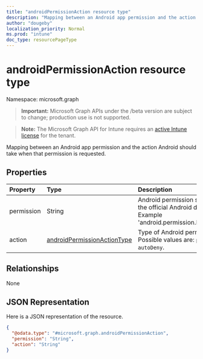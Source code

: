 ```yaml
---
title: "androidPermissionAction resource type"
description: "Mapping between an Android app permission and the action Android should take when that permission is requested."
author: "dougeby"
localization_priority: Normal
ms.prod: "intune"
doc_type: resourcePageType
---
```


# androidPermissionAction resource type

Namespace: microsoft.graph

> **Important:** Microsoft Graph APIs under the /beta version are subject to change; production use is not supported.

> **Note:** The Microsoft Graph API for Intune requires an [active Intune license](https://go.microsoft.com/fwlink/?linkid=839381) for the tenant.

Mapping between an Android app permission and the action Android should take when that permission is requested.

## Properties
|Property|Type|Description|
|:---|:---|:---|
|permission|String|Android permission string, defined in the official Android documentation.  Example 'android.permission.READ_CONTACTS'.|
|action|[androidPermissionActionType](../resources/intune-apps-androidpermissionactiontype.md)|Type of Android permission action. Possible values are: `prompt`, `autoGrant`, `autoDeny`.|

## Relationships
None

## JSON Representation
Here is a JSON representation of the resource.
<!-- {
  "blockType": "resource",
  "@odata.type": "microsoft.graph.androidPermissionAction"
}
-->
``` json
{
  "@odata.type": "#microsoft.graph.androidPermissionAction",
  "permission": "String",
  "action": "String"
}
```



